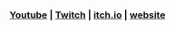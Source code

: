 ### [Youtube](https://www.youtube.com/channel/UCncL3LWunQw2_-BiiR3i_wg) | [Twitch](https://www.twitch.tv/thundrshok) | [itch.io](https://thundrshok.itch.io/) | [website](https://thundrshok.github.io/shok/)

<!--
**ThundrShok/thundrshok** is a ✨ _special_ ✨ repository because its `README.md` (this file) appears on your GitHub profile.

Here are some ideas to get you started:

- 🔭 I’m currently working on ...
- 🌱 I’m currently learning ...
- 👯 I’m looking to collaborate on ...
- 🤔 I’m looking for help with ...
- 💬 Ask me about ...
- 📫 How to reach me: ...
- 😄 Pronouns: ...
- ⚡ Fun fact: ...
-->
